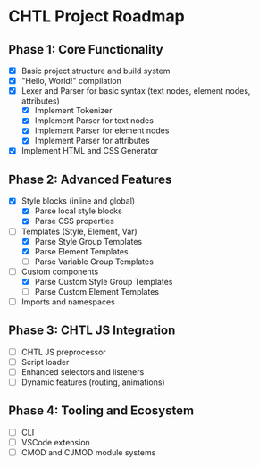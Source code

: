 # CHTL Project Roadmap

## Phase 1: Core Functionality

- [x] Basic project structure and build system
- [x] "Hello, World!" compilation
- [x] Lexer and Parser for basic syntax (text nodes, element nodes, attributes)
  - [x] Implement Tokenizer
  - [x] Implement Parser for text nodes
  - [x] Implement Parser for element nodes
  - [x] Implement Parser for attributes
- [x] Implement HTML and CSS Generator

## Phase 2: Advanced Features

- [x] Style blocks (inline and global)
  - [x] Parse local style blocks
  - [x] Parse CSS properties
- [ ] Templates (Style, Element, Var)
  - [x] Parse Style Group Templates
  - [x] Parse Element Templates
  - [ ] Parse Variable Group Templates
- [ ] Custom components
  - [x] Parse Custom Style Group Templates
  - [ ] Parse Custom Element Templates
- [ ] Imports and namespaces

## Phase 3: CHTL JS Integration

- [ ] CHTL JS preprocessor
- [ ] Script loader
- [ ] Enhanced selectors and listeners
- [ ] Dynamic features (routing, animations)

## Phase 4: Tooling and Ecosystem

- [ ] CLI
- [ ] VSCode extension
- [ ] CMOD and CJMOD module systems
